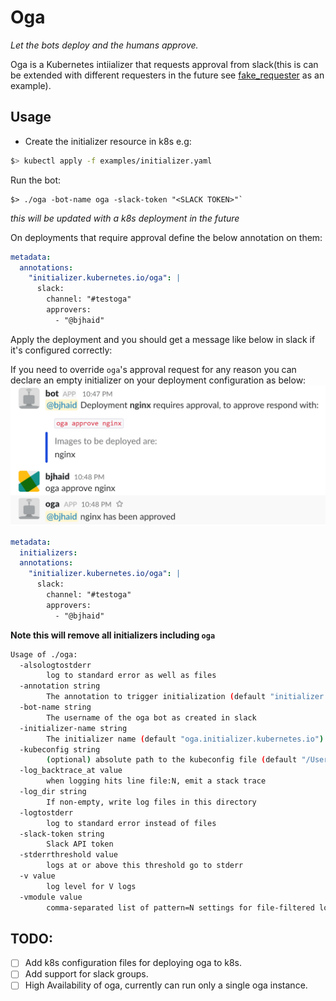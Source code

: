 # Oga

_Let the bots deploy and the humans approve._

Oga is a Kubernetes intiializer that requests approval from slack(this is can be extended with different requesters in the future see [fake_requester](initializer/fake_requester.go) as an example).

## Usage

- Create the initializer resource in k8s e.g:
```bash
$> kubectl apply -f examples/initializer.yaml
```

Run the bot:

```
$> ./oga -bot-name oga -slack-token "<SLACK TOKEN>"`
```

_this will be updated with a k8s deployment in the future_

On deployments that require approval define the below annotation on them:

```yaml
metadata:
  annotations:
    "initializer.kubernetes.io/oga": |
      slack:
        channel: "#testoga"
        approvers:
          - "@bjhaid"
```

Apply the deployment and you should get a message like below in slack if it's
configured correctly:

If you need to override `oga`'s approval request for any reason you can declare
an empty initializer on your deployment configuration as below:
![approval image](examples/approval_screenshot.png)

```yaml
metadata:
  initializers:
  annotations:
    "initializer.kubernetes.io/oga": |
      slack:
        channel: "#testoga"
        approvers:
          - "@bjhaid"
```

**Note this will remove all initializers including `oga`**

```bash
Usage of ./oga:
  -alsologtostderr
        log to standard error as well as files
  -annotation string
        The annotation to trigger initialization (default "initializer.kubernetes.io/oga")
  -bot-name string
        The username of the oga bot as created in slack
  -initializer-name string
        The initializer name (default "oga.initializer.kubernetes.io")
  -kubeconfig string
        (optional) absolute path to the kubeconfig file (default "/Users/bjhaid/.kube/config")
  -log_backtrace_at value
        when logging hits line file:N, emit a stack trace
  -log_dir string
        If non-empty, write log files in this directory
  -logtostderr
        log to standard error instead of files
  -slack-token string
        Slack API token
  -stderrthreshold value
        logs at or above this threshold go to stderr
  -v value
        log level for V logs
  -vmodule value
        comma-separated list of pattern=N settings for file-filtered logging
```

## TODO:
- [ ] Add k8s configuration files for deploying oga to k8s.
- [ ] Add support for slack groups.
- [ ] High Availability of oga, currently can run only a single oga instance.
